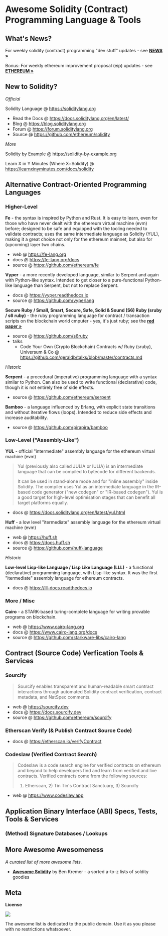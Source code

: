 # Awesome Solidity (Contract) Programming Language & Tools


## What's News?

For weekly solidity (contract) programming "dev stuff" updates - see [**NEWS »**](NEWS.md)


Bonus: For weekly ethereum improvement proposal (eip) updates - see [**ETHEREUM »**](ETHEREUM.md)



## New to Solidity?

_Official_

Solidity Language @ <https://soliditylang.org>

- Read the Docs @ <https://docs.soliditylang.org/en/latest/>
- Blog @  <https://blog.soliditylang.org>
- Forum @ <https://forum.soliditylang.org>
- Source @ <https://github.com/ethereum/solidity>

<!-- break -->

_More_

Solidity by Example @ <https://solidity-by-example.org>

Learn X in Y Minutes (Where X=Solidity) @ <https://learnxinyminutes.com/docs/solidity>



## Alternative Contract-Oriented Programming Languages

###  Higher-Level

**Fe** - the syntax is inspired by Python and Rust. It is easy to learn, even for those who have never dealt with the ethereum virtual machine (evm) before; designed to be safe and equipped with the tooling needed to validate contracts; uses the same intermediate language as Solidity (YUL), making it a great choice not only for the ethereum mainnet, but also for (upcoming) layer two chains.

- web @ <https://fe-lang.org>
- docs @ <https://fe-lang.org/docs>
- source @ <https://github.com/ethereum/fe>

**Vyper** - a more recently developed language, similar to Serpent and again with Python-like syntax. 
Intended to get closer to a pure-functional Python-like language than Serpent, but not to replace Serpent.

- docs @ <https://vyper.readthedocs.io>
- source @ <https://github.com/vyperlang>

**Secure Ruby / Small, Smart, Secure, Safe, Solid & Sound (S6) Ruby (sruby / s6 ruby)** - the ruby programming language for contract / transaction scripts on the blockchain world cmputer - yes, it's just ruby; see the [**red paper »**](https://github.com/s6ruby/redpaper)

- source @ <https://github.com/s6ruby>
- talks  
  - Code Your Own (Crypto Blockchain) Contracts w/ Ruby (sruby), Universum & Co @ <https://github.com/geraldb/talks/blob/master/contracts.md> 


<!-- break -->

_Historic_

**Serpent** - a procedural (imperative) programming language with a syntax similar to Python. Can also be used to write functional (declarative) code, though it is not entirely free of side effects.

- source @ <https://github.com/ethereum/serpent>

**Bamboo** - a language influenced by Erlang, with explicit state transitions and without iterative flows (loops). Intended to reduce side effects and increase auditability. 

- source @ <https://github.com/pirapira/bamboo>


###  Low-Level ("Assembly-Like")

**YUL** - official "intermediate" assembly language for the ethereum virtual machine (evm)


> Yul (previously also called JULIA or IULIA) is an intermediate language that can be compiled to bytecode for different backends.
>
> It can be used in stand-alone mode and for "inline assembly" inside Solidity. 
> The compiler uses Yul as an intermediate language in the IR-based code generator 
> ("new codegen" or "IR-based codegen"). 
> Yul is a good target for high-level optimisation stages that can benefit all target platforms equally.

- docs @ <https://docs.soliditylang.org/en/latest/yul.html>


**Huff** - a low level "itermediate" assembly language for the ethereum virtual machine (evm)

-  web @ <https://huff.sh>
-  docs @ <https://docs.huff.sh>
- source @ <https://github.com/huff-language>


_Historic_

**Low-level Lisp-like Language / Lisp Like Language (LLL)** - a functional (declarative) programming language, with Lisp-like syntax. It was the first "itermediate" assembly language for ethereum contracts.

- docs @ <https://lll-docs.readthedocs.io>



### More / Misc

**Cairo** - a STARK-based turing-complete language for writing provable programs on blockchain.

- web @ <https://www.cairo-lang.org>
- docs @ <https://www.cairo-lang.org/docs>
- source @  <https://github.com/starkware-libs/cairo-lang>




## Contract (Source Code) Verfication Tools & Services

### Sourcify

> Sourcify enables transparent and human-readable smart contract interactions through automated Solidity contract verification, 
> contract metadata, and NatSpec comments.

- web @ <https://sourcify.dev>
- docs @ <https://docs.sourcify.dev>
- source @ <https://github.com/ethereum/sourcify>



### Etherscan Verify (& Publish Contract Source Code)

- docs @ <https://etherscan.io/verifyContract>


### Codeslaw  (Verified Contract Search) 

> Codeslaw is a code search engine for verified contracts on ethereum and beyond 
> to help developers find and learn from verified and live contracts.
> Verified  contracts come from the following sources:
> 1) Etherscan, 2) Tin Tin's Contract Sanctuary, 3) Sourcify

- web @ <https://www.codeslaw.app>




## Application Binary Interface (ABI) Specs, Tests, Tools & Services


### (Method) Signature Databases / Lookups




## More Awesome Awesomeness

_A curated list of more awesome lists._


- [**Awesome Solidity**](https://github.com/bkrem/awesome-solidity) by Ben Kremer  - a sorted a-to-z lists of soldity goodies



## Meta

**License**

![](https://publicdomainworks.github.io/buttons/zero88x31.png)

The awesome list is dedicated to the public domain. Use it as you please with no restrictions whatsoever.

